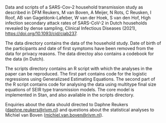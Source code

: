 Data and scripts of a SARS-Cov-2 household transmission study as described in DFM Reukers, M van Boven, A Meijer, N Rots, C Reusken, I Roof, AB van Gageldonk-Lafeber, W van der Hoek, S van den Hof, High infection secondary attack rates of SARS-CoV-2 in Dutch households revealed by dense sampling, Clinical Infectious Diseases (2021), https://doi.org/10.1093/cid/ciab237.

The data directory contains the data of the household study. Date of birth of the participants and date of first symptoms have been removed from the data for privacy reasons. The data directoy also contains a codebook for the data (in Dutch).

The scripts directory contains an R script with which the analyses in the paper can be reproduced. The first part contains code for the logistic regressions using Generalizsed Estimating Equations. The second part of the R script contains code for analysing the data using multitype final size equations of SEIR type transmission models. The core model is implemented in Stan, and also available in the scripts directory.

Enquiries about the data should directed to Daphne Reukers (daphne.reukers@rivm.nl) and questions about the statistical analyses to Michiel van Boven (michiel.van.boven@rivm.nl).

